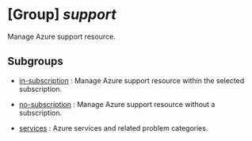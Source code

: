 # [Group] _support_

Manage Azure support resource.

## Subgroups

- [in-subscription](/Commands/support/in-subscription/readme.md)
: Manage Azure support resource within the selected subscription.

- [no-subscription](/Commands/support/no-subscription/readme.md)
: Manage Azure support resource without a subscription.

- [services](/Commands/support/services/readme.md)
: Azure services and related problem categories.
